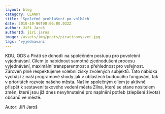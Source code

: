 ```yaml
---
layout: blog
category: CLANKY
title: 'Společné prohlášení po volbách'
date: 2018-10-06T08:06:00.032Z
author: Jiří Jaroš 
authorId: jiri.jaros
image: /assets/img/posts/piratinovysvet.jpg   
tags: 'vyjednavani'
---
```


KDU, ODS a Piráti se dohodli na společném postupu pro povolební vyjednávání. Cílem je nabídnout samotné zjednodušení procesu vyjednávání, maximální transparentnost a přehlednost pro veřejnost. Zároveň plně respektujeme volební zisky zvolených subjektů.
Tato nabídka vychází z naší programové shody jak v oblastech budoucího fungování, tak v prioritách rozvoje našeho města. Našim společným cílem je aktivně přispět k sestavení takového vedení města Zlína, které se stane nositelem změn, které jsou již dnes nevyhnutelné pro naplnění potřeb (zlepšení života) občanů ve městě.

Autor: Jiří Jaroš
